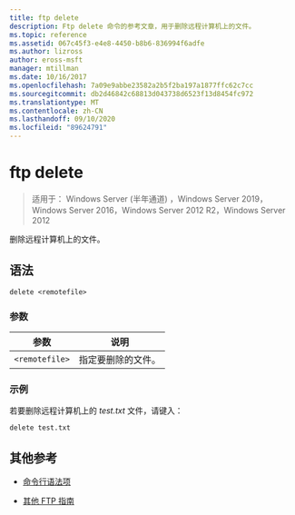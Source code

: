 ```yaml
---
title: ftp delete
description: Ftp delete 命令的参考文章，用于删除远程计算机上的文件。
ms.topic: reference
ms.assetid: 067c45f3-e4e8-4450-b8b6-836994f6adfe
ms.author: lizross
author: eross-msft
manager: mtillman
ms.date: 10/16/2017
ms.openlocfilehash: 7a09e9abbe23582a2b5f2ba197a1877ffc62c7cc
ms.sourcegitcommit: db2d46842c68813d043738d6523f13d8454fc972
ms.translationtype: MT
ms.contentlocale: zh-CN
ms.lasthandoff: 09/10/2020
ms.locfileid: "89624791"
---
```

# <a name="ftp-delete"></a>ftp delete

> 适用于： Windows Server (半年通道) ，Windows Server 2019，Windows Server 2016，Windows Server 2012 R2，Windows Server 2012

删除远程计算机上的文件。

## <a name="syntax"></a>语法

```
delete <remotefile>
```

### <a name="parameters"></a>参数

| 参数 | 说明 |
| --------- | ----------- |
| `<remotefile>` | 指定要删除的文件。 |

### <a name="examples"></a>示例

若要删除远程计算机上的 *test.txt* 文件，请键入：

```
delete test.txt
```

## <a name="additional-references"></a>其他参考

- [命令行语法项](command-line-syntax-key.md)

- [其他 FTP 指南](/previous-versions/orphan-topics/ws.10/cc756013(v=ws.10))
